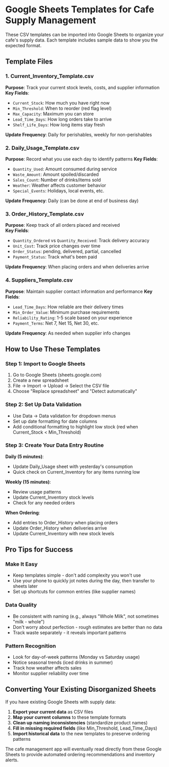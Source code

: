 # Google Sheets Templates for Cafe Supply Management

These CSV templates can be imported into Google Sheets to organize your cafe's supply data. Each template includes sample data to show you the expected format.

## Template Files

### 1. Current_Inventory_Template.csv
**Purpose**: Track your current stock levels, costs, and supplier information
**Key Fields**:
- `Current_Stock`: How much you have right now
- `Min_Threshold`: When to reorder (red flag level)
- `Max_Capacity`: Maximum you can store
- `Lead_Time_Days`: How long orders take to arrive
- `Shelf_Life_Days`: How long items stay fresh

**Update Frequency**: Daily for perishables, weekly for non-perishables

### 2. Daily_Usage_Template.csv  
**Purpose**: Record what you use each day to identify patterns
**Key Fields**:
- `Quantity_Used`: Amount consumed during service
- `Waste_Amount`: Amount spoiled/discarded
- `Sales_Count`: Number of drinks/items sold
- `Weather`: Weather affects customer behavior
- `Special_Events`: Holidays, local events, etc.

**Update Frequency**: Daily (can be done at end of business day)

### 3. Order_History_Template.csv
**Purpose**: Keep track of all orders placed and received  
**Key Fields**:
- `Quantity_Ordered` vs `Quantity_Received`: Track delivery accuracy
- `Unit_Cost`: Track price changes over time
- `Order_Status`: pending, delivered, partial, cancelled
- `Payment_Status`: Track what's been paid

**Update Frequency**: When placing orders and when deliveries arrive

### 4. Suppliers_Template.csv
**Purpose**: Maintain supplier contact information and performance
**Key Fields**:
- `Lead_Time_Days`: How reliable are their delivery times
- `Min_Order_Value`: Minimum purchase requirements
- `Reliability_Rating`: 1-5 scale based on your experience
- `Payment_Terms`: Net 7, Net 15, Net 30, etc.

**Update Frequency**: As needed when supplier info changes

## How to Use These Templates

### Step 1: Import to Google Sheets
1. Go to Google Sheets (sheets.google.com)
2. Create a new spreadsheet
3. File → Import → Upload → Select the CSV file
4. Choose "Replace spreadsheet" and "Detect automatically"

### Step 2: Set Up Data Validation
- Use Data → Data validation for dropdown menus
- Set up date formatting for date columns
- Add conditional formatting to highlight low stock (red when Current_Stock < Min_Threshold)

### Step 3: Create Your Data Entry Routine
**Daily (5 minutes)**:
- Update Daily_Usage sheet with yesterday's consumption
- Quick check on Current_Inventory for any items running low

**Weekly (15 minutes)**:
- Review usage patterns 
- Update Current_Inventory stock levels
- Check for any needed orders

**When Ordering**:
- Add entries to Order_History when placing orders
- Update Order_History when deliveries arrive
- Update Current_Inventory with new stock levels

## Pro Tips for Success

### Make It Easy
- Keep templates simple - don't add complexity you won't use
- Use your phone to quickly jot notes during the day, then transfer to sheets later
- Set up shortcuts for common entries (like supplier names)

### Data Quality
- Be consistent with naming (e.g., always "Whole Milk", not sometimes "milk - whole")
- Don't worry about perfection - rough estimates are better than no data
- Track waste separately - it reveals important patterns

### Pattern Recognition
- Look for day-of-week patterns (Monday vs Saturday usage)
- Notice seasonal trends (iced drinks in summer)
- Track how weather affects sales
- Monitor supplier reliability over time

## Converting Your Existing Disorganized Sheets

If you have existing Google Sheets with supply data:

1. **Export your current data** as CSV files
2. **Map your current columns** to these template formats
3. **Clean up naming inconsistencies** (standardize product names)
4. **Fill in missing required fields** (like Min_Threshold, Lead_Time_Days)
5. **Import historical data** to the new templates to preserve ordering patterns

The cafe management app will eventually read directly from these Google Sheets to provide automated ordering recommendations and inventory alerts.